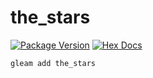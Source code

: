 # the_stars

[![Package Version](https://img.shields.io/hexpm/v/the_stars)](https://hex.pm/packages/the_stars)
[![Hex Docs](https://img.shields.io/badge/hex-docs-ffaff3)](https://hexdocs.pm/the_stars/)

```sh
gleam add the_stars
```


